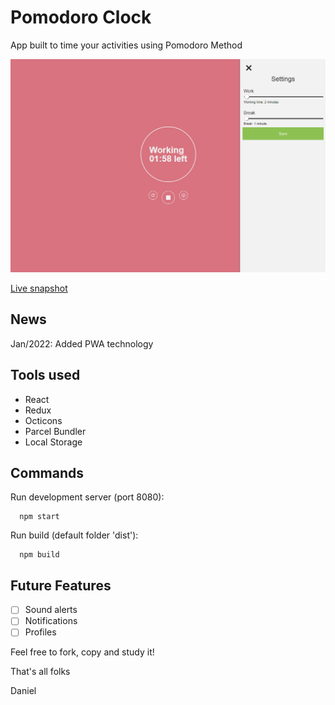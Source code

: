 # Pomodoro Clock

App built to time your activities using Pomodoro Method

![Screenshot](https://github.com/zyzmoz/pomodoro/blob/master/screenshot.png?raw=true)

[Live snapshot](https://pedantic-wright-54068e.netlify.com/)

## News

Jan/2022: Added PWA technology


## Tools used
- React
- Redux
- Octicons
- Parcel Bundler
- Local Storage

## Commands

Run development server (port 8080):
```
  npm start
```

Run build (default folder 'dist'):
```
  npm build
```

## Future Features
- [ ] Sound alerts
- [ ] Notifications
- [ ] Profiles

Feel free to fork, copy and study it!

That's all folks

Daniel



